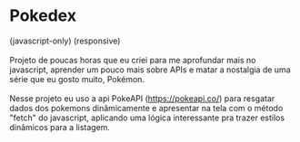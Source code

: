 # Pokedex
(javascript-only) (responsive)
<br> <br>
Projeto de poucas horas que eu criei para me aprofundar mais no javascript, aprender um pouco mais sobre APIs e matar a nostalgia de uma série que eu gosto muito, Pokémon. 
<br> <br>
Nesse projeto eu uso a api PokeAPI (https://pokeapi.co/) para resgatar dados dos pokemons dinâmicamente e apresentar na tela com o método "fetch" do javascript, aplicando uma lógica interessante pra trazer estilos dinâmicos para a listagem.
